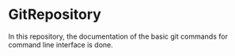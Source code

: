 # GitRepository
In this repository, the documentation of the basic git commands for command line interface is done.
